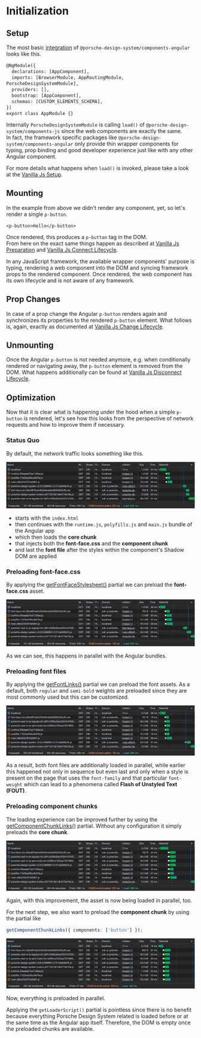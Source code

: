 # Initialization

<TableOfContents></TableOfContents>

## Setup

The most basic [integration](developing/angular/getting-started#integration) of
`@porsche-design-system/components-angular` looks like this.

<!-- prettier-ignore -->
```tsx
@NgModule({
  declarations: [AppComponent],
  imports: [BrowserModule, AppRoutingModule, PorscheDesignSystemModule],
  providers: [],
  bootstrap: [AppComponent],
  schemas: [CUSTOM_ELEMENTS_SCHEMA],
})
export class AppModule {}
```

Internally `PorscheDesignSystemModule` is calling `load()` of `@porsche-design-system/components-js` since the web
components are exactly the same.  
In fact, the framework specific packages like `@porsche-design-system/components-angular` only provide thin wrapper
components for typing, prop binding and good developer experience just like with any other Angular component.

For more details what happens when `load()` is invoked, please take a look at the
[Vanilla Js Setup](must-know/initialization/vanilla-js#setup).

## Mounting

In the example from above we didn't render any component, yet, so let's render a single `p-button`.

```tsx
<p-button>Hello</p-button>
```

Once rendered, this produces a `p-button` tag in the DOM.  
From here on the exact same things happen as described at
[Vanilla Js Preparation](must-know/initialization/vanilla-js#preparation) and
[Vanilla Js Connect Lifecycle](must-know/initialization/vanilla-js#connect-lifecycle).

<Notification heading="Important" state="warning">
  In any JavaScript framework, the available wrapper components' purpose is typing, rendering a web component into the DOM and 
  syncing framework props to the rendered component. Once rendered, the web component has its own lifecycle and is not aware of any framework. 
</Notification>

## Prop Changes

In case of a prop change the Angular `p-button` renders again and synchronizes its properties to the rendered `p-button`
element. What follows is, again, exactly as documented at
[Vanilla Js Change Lifecycle](must-know/initialization/vanilla-js#change-lifecycle).

## Unmounting

Once the Angular `p-button` is not needed anymore, e.g. when conditionally rendered or navigating away, the `p-button`
element is removed from the DOM. What happens additionally can be found at
[Vanilla Js Disconnect Lifecycle](must-know/initialization/vanilla-js#disconnect-lifecycle).

## Optimization

Now that it is clear what is happening under the hood when a simple `p-button` is rendered, let's see how this looks
from the perspective of network requests and how to improve them if necessary.

### Status Quo

By default, the network traffic looks something like this.

![Loading Behavior Angular 01](../../../assets/loading-behavior-angular-01.jpg)

- starts with the `index.html`
- then continues with the `runtime.js`, `polyfills.js` and `main.js` bundle of the Angular app
- which then loads the **core chunk**
- that injects both the **font-face.css** and the **component chunk**
- and last the **font file** after the styles within the component's Shadow DOM are applied

### Preloading font-face.css

By applying the [getFontFaceStylesheet()](partials/font-face-stylesheet) partial we can preload the **font-face.css**
asset.

![Loading Behavior Angular 02](../../../assets/loading-behavior-angular-02.jpg)

As we can see, this happens in parallel with the Angular bundles.

### Preloading font files

By applying the [getFontLinks()](partials/font-links) partial we can preload the font assets. As a default, both
`regular` and `semi-bold` weights are preloaded since they are most commonly used but this can be customized.

![Loading Behavior Angular 03](../../../assets/loading-behavior-angular-03.jpg)

As a result, both font files are additionally loaded in parallel, while earlier this happened not only in sequence but
even last and only when a style is present on the page that uses the `font-family` and that particular `font-weight`
which can lead to a phenomena called **Flash of Unstyled Text (FOUT)**.

### Preloading component chunks

The loading experience can be improved further by using the [getComponentChunkLinks()](partials/component-chunk-links)
partial. Without any configuration it simply preloads the **core chunk**.

![Loading Behavior Angular 04](../../../assets/loading-behavior-angular-04.jpg)

Again, with this improvement, the asset is now being loaded in parallel, too.

For the next step, we also want to preload the **component chunk** by using the partial like

```ts
getComponentChunkLinks({ components: ['button'] });
```

![Loading Behavior Angular 05](../../../assets/loading-behavior-angular-05.jpg)

Now, everything is preloaded in parallel.

<Notification heading="Conclusion" state="warning">
  Applying the <code>getLoaderScript()</code> partial is pointless since there is no benefit because 
  everything Porsche Design System related is loaded before or at the same time as the Angular app itself. Therefore, the DOM is empty 
  once the preloaded chunks are available.
</Notification>
